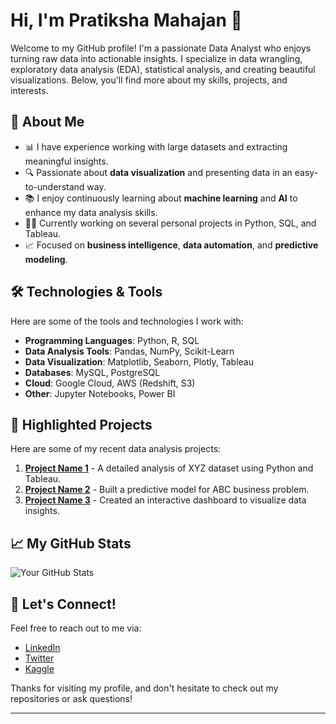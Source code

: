 
# Hi, I'm Pratiksha Mahajan 👋

Welcome to my GitHub profile! I'm a passionate Data Analyst who enjoys turning raw data into actionable insights. I specialize in data wrangling, exploratory data analysis (EDA), statistical analysis, and creating beautiful visualizations. Below, you'll find more about my skills, projects, and interests.

## 🌱 **About Me**
- 📊 I have experience working with large datasets and extracting meaningful insights.
- 🔍 Passionate about **data visualization** and presenting data in an easy-to-understand way.
- 📚 I enjoy continuously learning about **machine learning** and **AI** to enhance my data analysis skills.
- 👨‍💻 Currently working on several personal projects in Python, SQL, and Tableau.
- 📈 Focused on **business intelligence**, **data automation**, and **predictive modeling**.

## 🛠️ **Technologies & Tools**
Here are some of the tools and technologies I work with:
- **Programming Languages**: Python, R, SQL
- **Data Analysis Tools**: Pandas, NumPy, Scikit-Learn
- **Data Visualization**: Matplotlib, Seaborn, Plotly, Tableau
- **Databases**: MySQL, PostgreSQL
- **Cloud**: Google Cloud, AWS (Redshift, S3)
- **Other**: Jupyter Notebooks, Power BI

## 📂 **Highlighted Projects**
Here are some of my recent data analysis projects:

1. **[Project Name 1](link-to-project)** - A detailed analysis of XYZ dataset using Python and Tableau.
2. **[Project Name 2](link-to-project)** - Built a predictive model for ABC business problem.
3. **[Project Name 3](link-to-project)** - Created an interactive dashboard to visualize data insights.

## 📈 **My GitHub Stats**
![Your GitHub Stats](https://github-readme-stats.vercel.app/api?username=your-username&show_icons=true&theme=tokyonight)

## 💬 **Let's Connect!**
Feel free to reach out to me via:
- [LinkedIn](https://www.linkedin.com/in/your-profile)
- [Twitter](https://twitter.com/your-profile)
- [Kaggle](https://www.kaggle.com/your-profile)

Thanks for visiting my profile, and don't hesitate to check out my repositories or ask questions!

---
